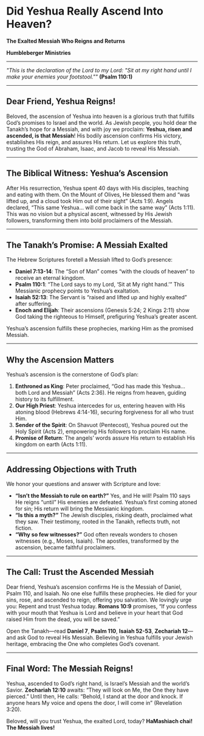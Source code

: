 # Did Yeshua Really Ascend Into Heaven?

**The Exalted Messiah Who Reigns and Returns**

**Humbleberger Ministries**

---

_"This is the declaration of the Lord to my Lord: \"Sit at my right hand until I make your enemies your footstool.\""_
**(Psalm 110:1)**

---

## Dear Friend, Yeshua Reigns!

Beloved, the ascension of Yeshua into heaven is a glorious truth that fulfills God’s promises to Israel and the world. As Jewish people, you hold dear the Tanakh’s hope for a Messiah, and with joy we proclaim: **Yeshua, risen and ascended, is that Messiah**! His bodily ascension confirms His victory, establishes His reign, and assures His return. Let us explore this truth, trusting the God of Abraham, Isaac, and Jacob to reveal His Messiah.

---

## The Biblical Witness: Yeshua’s Ascension

After His resurrection, Yeshua spent 40 days with His disciples, teaching and eating with them. On the Mount of Olives, He blessed them and “was lifted up, and a cloud took Him out of their sight” (Acts 1:9). Angels declared, “This same Yeshua… will come back in the same way” (Acts 1:11). This was no vision but a physical ascent, witnessed by His Jewish followers, transforming them into bold proclaimers of the Messiah.

---

## The Tanakh’s Promise: A Messiah Exalted

The Hebrew Scriptures foretell a Messiah lifted to God’s presence:

- **Daniel 7:13-14**: The “Son of Man” comes “with the clouds of heaven” to receive an eternal kingdom.
- **Psalm 110:1**: “The Lord says to my Lord, ‘Sit at My right hand.’” This Messianic prophecy points to Yeshua’s exaltation.
- **Isaiah 52:13**: The Servant is “raised and lifted up and highly exalted” after suffering.
- **Enoch and Elijah**: Their ascensions (Genesis 5:24; 2 Kings 2:11) show God taking the righteous to Himself, prefiguring Yeshua’s greater ascent.

Yeshua’s ascension fulfills these prophecies, marking Him as the promised Messiah.

---

## Why the Ascension Matters

Yeshua’s ascension is the cornerstone of God’s plan:

1. **Enthroned as King**: Peter proclaimed, “God has made this Yeshua… both Lord and Messiah” (Acts 2:36). He reigns from heaven, guiding history to its fulfillment.
2. **Our High Priest**: Yeshua intercedes for us, entering heaven with His atoning blood (Hebrews 4:14-16), securing forgiveness for all who trust Him.
3. **Sender of the Spirit**: On Shavuot (Pentecost), Yeshua poured out the Holy Spirit (Acts 2), empowering His followers to proclaim His name.
4. **Promise of Return**: The angels’ words assure His return to establish His kingdom on earth (Acts 1:11).

---

## Addressing Objections with Truth

We honor your questions and answer with Scripture and love:

- **“Isn’t the Messiah to rule on earth?”** Yes, and He will! Psalm 110 says He reigns “until” His enemies are defeated. Yeshua’s first coming atoned for sin; His return will bring the Messianic kingdom.
- **“Is this a myth?”** The Jewish disciples, risking death, proclaimed what they saw. Their testimony, rooted in the Tanakh, reflects truth, not fiction.
- **“Why so few witnesses?”** God often reveals wonders to chosen witnesses (e.g., Moses, Isaiah). The apostles, transformed by the ascension, became faithful proclaimers.

---

## The Call: Trust the Ascended Messiah

Dear friend, Yeshua’s ascension confirms He is the Messiah of Daniel, Psalm 110, and Isaiah. No one else fulfills these prophecies. He died for your sins, rose, and ascended to reign, offering you salvation. We lovingly urge you: Repent and trust Yeshua today. **Romans 10:9** promises, “If you confess with your mouth that Yeshua is Lord and believe in your heart that God raised Him from the dead, you will be saved.”

Open the Tanakh—read **Daniel 7**, **Psalm 110**, **Isaiah 52-53**, **Zechariah 12**—and ask God to reveal His Messiah. Believing in Yeshua fulfills your Jewish heritage, embracing the One who completes God’s covenant.

---

## Final Word: The Messiah Reigns!

Yeshua, ascended to God’s right hand, is Israel’s Messiah and the world’s Savior. **Zechariah 12:10** awaits: “They will look on Me, the One they have pierced.” Until then, He calls: “Behold, I stand at the door and knock. If anyone hears My voice and opens the door, I will come in” (Revelation 3:20).

Beloved, will you trust Yeshua, the exalted Lord, today? **HaMashiach chai! The Messiah lives!**
